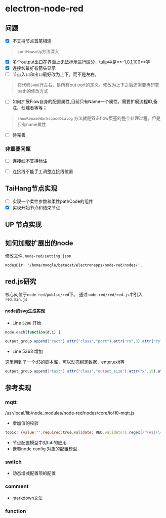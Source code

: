 # electron-node-red

## 问题

- [x] 不支持节点首尾相连
> `portMouseUp`方法深入
- [x] 多个output出口在界面上无法标示进行区分，tulip中是**-1,0,1,100**等
- [x] 连接线最好有箭头显示
- [ ] 节点入口和出口最好改为上下，而不是左右。
> 在代码`5400`行左右，是所有out port的定义，修改为上下之后还需要再研究path的修改方式
- [ ] 如何扩展Flow自身的配置属性,目前只有Name一个属性，需要扩展流程ID,备注，创建者等等；
> `showRenameWorkspaceDialog` 方法就是双击flow页签的整个处理过程，但是只有name属性
- [ ] 待完善

### 非重要问题
- [ ] 连接线不支持标注
- [ ] 连接线不能手工调整连接线位置


## TaiHang节点实现

- [ ] 实现一个柔性参数和柔性pathCode的组件
- [x] 实现开始节点和结束节点

## UP 节点实现



## 如何加载扩展出的node

修改文件`.node-red/setting.json`

```
nodesDir: '/home/moogle/betacat/electronapps/node-red/nodes/',
```




## red.js研究

核心js,位于`node-red/public/red`下。
通过`node-red/red/red.js`中引入`red.min.js`

#### node的svg生成实现

- Line `5296` 开始

```javascript 
node.each(function(d,i) {

output_group.append("rect").attr("class","port").attr("rx",3).attr("ry",3).attr("width",10).attr("height",10)
```

- Line 5363 增加

这里用到了一个d3的脚本库，可以动态绑定数据，enter,exit等
```javascript
output_group.append("text").attr("class","output_size").attr("x",15).attr("y",10).text(function(d) { return d;});
```





## 参考实现

### mqtt

/usr/local/lib/node_modules/node-red/nodes/core/io/10-mqtt.js
- 增加值的校验
```javascript
topic: {value:"",required:true,validate: RED.validators.regex(/^(#$|(\+|[^+#]*)(\/(\+|[^+#]*))*(\/(\+|#|[^+#]*))?$)/)},
```
- 节点配置模型中对tab的应用
- 嵌套node config 对象的配置模型

### switch

- 动态增减配置项的配置

### comment

- markdown文法

### function



